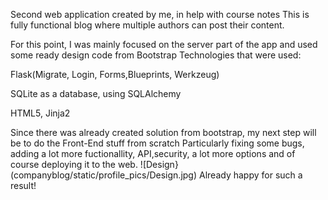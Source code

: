 Second web application created by me, in help with course notes
This is fully functional blog where multiple authors can post their content.

For this point, I was mainly focused on the server part of the app and used some ready design code from Bootstrap
Technologies that were used:

Flask(Migrate, Login, Forms,Blueprints, Werkzeug)

SQLite as a database, using SQLAlchemy

HTML5, Jinja2

Since there was already created solution from bootstrap, my next step will be to do the Front-End stuff from scratch
Particularly fixing some bugs, adding a lot more fuctionallity, API,security, a lot more options and of course deploying it to the web. 
![Design}(companyblog/static/profile_pics/Design.jpg)
Already happy for such a result!
